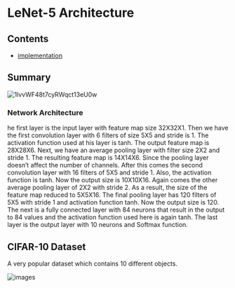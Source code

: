 # LeNet-5 Architecture

## Contents

* [implementation](model.py)

## Summary

![1lvvWF48t7cyRWqct13eU0w](https://user-images.githubusercontent.com/89085916/169703526-470d969e-1d8b-49eb-b69c-311374cd8a24.jpg)

### Network Architecture

he first layer is the input layer with feature map size 32X32X1. Then we have the first convolution layer with 6 filters of size 5X5 and stride is 1. The activation function used at his layer is tanh. The output feature map is  28X28X6.
Next, we have an average pooling layer with filter size 2X2 and stride 1. The resulting feature map is 14X14X6. Since the pooling layer doesn’t affect the number of channels. After this comes the second convolution layer with 16 filters of 5X5 and stride 1. Also, the activation function is tanh. Now the output size is 10X10X16. Again comes the other average pooling layer of 2X2 with stride 2. As a result, the size of the feature map reduced to 5X5X16.
The final pooling layer has 120 filters of 5X5  with stride 1 and activation function tanh. Now the output size is 120. The next is a fully connected layer with 84 neurons that result in the output to 84 values and the activation function used here is again tanh. The last layer is the output layer with 10 neurons and  Softmax function.

## CIFAR-10 Dataset
A very popular dataset which contains 10 different objects.   
  
![images](https://user-images.githubusercontent.com/89085916/169703589-40e18144-5f3a-4f5a-ae5f-70f43c66dfc7.jpg)
